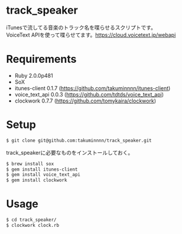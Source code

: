 # track_speaker

iTunesで流してる音楽のトラック名を喋らせるスクリプトです。  
VoiceText APIを使って喋らせてます。https://cloud.voicetext.jp/webapi

# Requirements

* Ruby 2.0.0p481
* SoX
* itunes-client 0.1.7 (https://github.com/takuminnnn/itunes-client)
* voice_text_api 0.0.3 (https://github.com/tdtds/voice_text_api)
* clockwork 0.7.7 (https://github.com/tomykaira/clockwork)

# Setup

```bash
$ git clone git@github.com:takuminnnn/track_speaker.git
```

track_speakerに必要なものをインストールしておく。

```bash
$ brew install sox
$ gem install itunes-client
$ gem install voice_text_api
$ gem install clockwork
```

# Usage

```bash
$ cd track_speaker/
$ clockwork clock.rb
```
